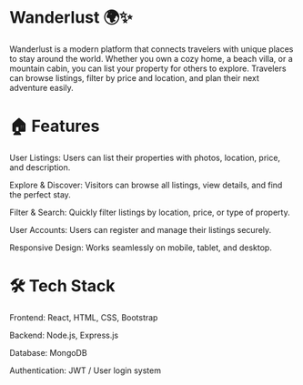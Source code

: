 # Wanderlust 🌍✨

Wanderlust is a modern platform that connects travelers with unique places to stay around the world. Whether you own a cozy home, a beach villa, or a mountain cabin, you can list your property for others to explore. Travelers can browse listings, filter by price and location, and plan their next adventure easily.

# 🏠 Features

User Listings: Users can list their properties with photos, location, price, and description.

Explore & Discover: Visitors can browse all listings, view details, and find the perfect stay.

Filter & Search: Quickly filter listings by location, price, or type of property.

User Accounts: Users can register and manage their listings securely.

Responsive Design: Works seamlessly on mobile, tablet, and desktop.

# 🛠 Tech Stack

Frontend: React, HTML, CSS, Bootstrap

Backend: Node.js, Express.js

Database: MongoDB

Authentication: JWT / User login system
